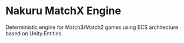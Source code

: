 # Nakuru MatchX Engine
Deterministic engine for Match3/Match2 games using ECS architecture based on Unity.Entities.
